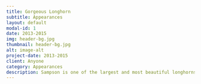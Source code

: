 ```yaml
---
title: Gorgeous Longhorn
subtitle: Appearances
layout: default
modal-id: 1
date: 2013-2015
img: header-bg.jpg
thumbnail: header-bg.jpg
alt: image-alt
project-date: 2013-2015
client: Anyone
category: Appearances
description: Sampson is one of the largest and most beautiful longhorns you'll see. He stands over 5 feet tall at the shoulder and weighs well over 1000 pounds. His horns are as long as your arms and he's a truly stunning animal.
---
```

